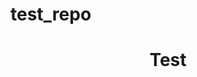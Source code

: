 # test_repo

<h1 align=center> Test<a href="https://img.shields.io/badge/Doc-Test%20link-green"> </a></h1>






